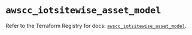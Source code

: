 # `awscc_iotsitewise_asset_model`

Refer to the Terraform Registry for docs: [`awscc_iotsitewise_asset_model`](https://registry.terraform.io/providers/hashicorp/awscc/0.70.0/docs/resources/iotsitewise_asset_model).
